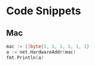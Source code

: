 # Code Snippets

## Mac

```go
mac := []byte{1, 1, 1, 1, 1, 1}
a := net.HardwareAddr(mac)
fmt.Println(a)
```
